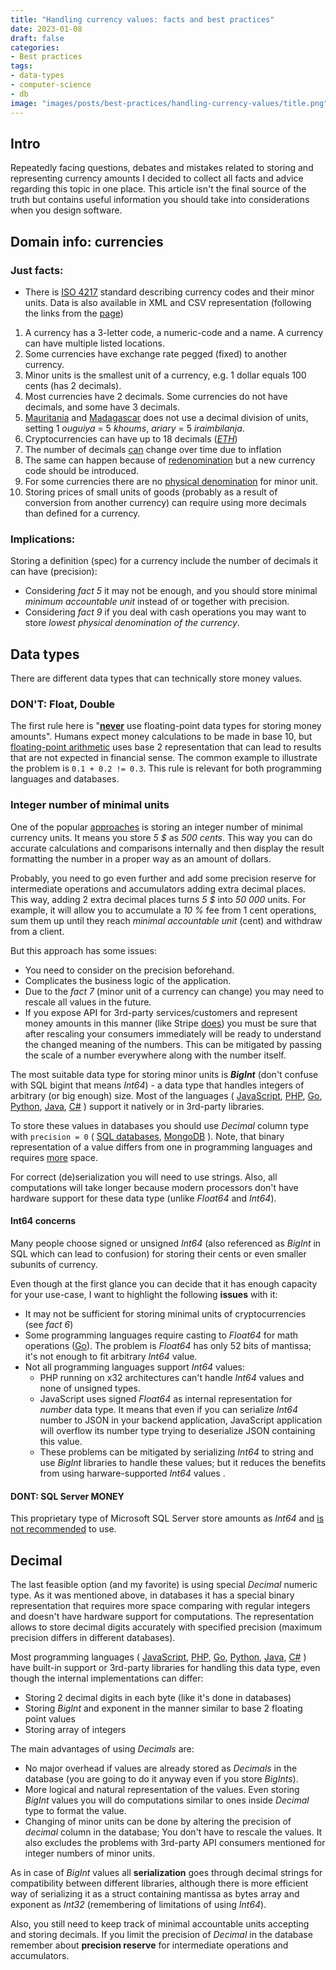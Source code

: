 ```yaml
---
title: "Handling currency values: facts and best practices"
date: 2023-01-08
draft: false
categories:
- Best practices
tags:
- data-types
- computer-science
- db
image: "images/posts/best-practices/handling-currency-values/title.png"
---
```

## Intro
Repeatedly facing questions, debates and mistakes related to storing and representing currency amounts I decided to 
collect all facts and advice regarding this topic in one place. This article isn't the final source of the truth but
contains useful information you should take into considerations when you design software.

## Domain info: currencies

### Just facts:
- There is [ISO 4217](https://en.wikipedia.org/wiki/ISO_4217) standard describing currency codes and their minor units. 
Data is also available in XML and CSV representation (following the links from the [page](https://www.six-group.com/en/products-services/financial-information/data-standards.html))
1. A currency has a 3-letter code, a numeric-code and a name. A currency can have multiple listed locations.
2. Some currencies have exchange rate pegged (fixed) to another currency.
3. Minor units is the smallest unit of a currency, e.g. 1 dollar equals 100 cents (has 2 decimals).
4. Most currencies have 2 decimals. Some currencies do not have decimals, and some have 3 decimals.
5. [Mauritania](https://en.wikipedia.org/wiki/Mauritanian_ouguiya) and 
[Madagascar](https://en.wikipedia.org/wiki/Malagasy_ariary) does not use a decimal division of units, 
setting 1 _ouguiya_ = 5 _khoums_, _ariary_ = 5 _iraimbilanja_.
6. Cryptocurrencies can have up to 18 decimals ([_ETH_](https://beaconcha.in/tools/unitConverter))
7. The number of decimals [can](https://en.wikipedia.org/wiki/Ugandan_shilling) change over time due to inflation
8. The same can happen because of [redenomination](https://en.wikipedia.org/wiki/Redenomination) but a
new currency code should be introduced.
9. For some currencies there are no [physical denomination](https://en.wikipedia.org/wiki/Cash_rounding) for minor unit.
10. Storing prices of small units of goods (probably as a result of conversion from another currency) can require 
using more decimals than defined for a currency.

### Implications:
Storing a definition (spec) for a currency include the number of decimals it can have (precision): 
- Considering _fact 5_ it may not be enough, and you should store minimal _minimum accountable unit_ instead of or 
together with precision.
- Considering _fact 9_ if you deal with cash operations you may want to store _lowest physical denomination of 
the currency_.

## Data types
There are different data types that can technically store money values.

### DON'T: Float, Double
The first rule here is 
"[**never**](https://stackoverflow.com/questions/3730019/why-not-use-double-or-float-to-represent-currency) use 
floating-point data types for storing money amounts". Humans expect money calculations to be made in base 10, 
but [floating-point arithmetic](https://en.wikipedia.org/wiki/IEEE_754) uses base 2 representation that can lead to 
results that are not expected in financial sense. The common example to illustrate the problem is `0.1 + 0.2 != 0.3`.
This rule is relevant for both programming languages and databases.

### Integer number of minimal units
One of the popular [approaches](https://en.wikipedia.org/wiki/Fixed-point_arithmetic) is storing an integer 
number of minimal currency units. It means you store _5 $_ as 
_500 cents_. This way you can do accurate 
calculations and comparisons internally and then display the result formatting the number in a proper way as an amount 
of dollars. 

Probably, you need to go even further and add some precision reserve for intermediate operations and accumulators 
adding extra decimal places. This way, adding 2 extra decimal places turns _5 $_ into _50 000_ units. 
For example, it will allow you to accumulate a _10 %_ fee from 1 cent operations, sum them up until they reach 
_minimal accountable unit_ (cent) and withdraw from a client.

But this approach has some issues:
- You need to consider on the precision beforehand.
- Complicates the business logic of the application.
- Due to the _fact 7_ (minor unit of a currency can change) you may need to rescale all values in the future.
- If you expose API for 3rd-party services/customers and represent money amounts in this manner (like Stripe 
[does](https://stripe.com/docs/currencies#zero-decimal)) you must be sure that after rescaling your consumers 
immediately will be ready to understand the changed meaning of the numbers. This can be mitigated by passing the scale 
of a number everywhere along with the number itself. 

The most suitable data type for storing minor units is _**BigInt**_ (don't confuse with SQL bigint that means 
_Int64_) - a data type that handles integers of arbitrary (or big enough) size. Most of the languages (
[JavaScript](https://developer.mozilla.org/en-US/docs/Web/JavaScript/Reference/Global_Objects/BigInt),
[PHP](https://www.php.net/manual/en/book.bc.php),
[Go](https://pkg.go.dev/math/big),
[Python](https://rushter.com/blog/python-integer-implementation/),
[Java](https://docs.oracle.com/javase/7/docs/api/java/math/BigInteger.html),
[C#](https://learn.microsoft.com/en-us/dotnet/api/system.numerics.biginteger?view=net-7.0)
) support it natively or in 3rd-party libraries.

To store these values in databases you should use _Decimal_ column type with `precision = 0` (
[SQL databases](https://www.sqlservertutorial.net/sql-server-basics/sql-server-decimal/),
[MongoDB](https://www.mongodb.com/developer/products/mongodb/bson-data-types-decimal128/)
). Note, that binary representation of a value differs from one in programming languages and requires
[more](https://www.oninit.com/manual/informix/100/dapip/dapip83.htm#sii-03-15209) space.

For correct (de)serialization you will need to use strings. Also, all computations will take longer
because modern processors don't have hardware support for these data type (unlike _Float64_ and _Int64_).

#### Int64 concerns
Many people choose signed or unsigned _Int64_ (also referenced as _BigInt_ in SQL which can lead to confusion) for 
storing their cents or even smaller subunits of currency. 

Even though at the first glance you can decide that it
has enough capacity for your use-case, I want to highlight the following **issues** with it:

- It may not be sufficient for storing minimal units of cryptocurrencies (see _fact 6_)
- Some programming languages require casting to _Float64_ for math operations ([Go](https://pkg.go.dev/math)).
The problem is _Float64_ has only 52 bits of mantissa; it's not enough to fit arbitrary _Int64_ value.
- Not all programming languages support _Int64_ values:
  - PHP running on x32 architectures can't handle _Int64_ values and none of unsigned types.
  - JavaScript uses signed _Float64_ as internal representation for _number_ data type. It means that even if you can 
    serialize _Int64_ number to JSON in your backend application, JavaScript application will
    overflow its number type trying to deserialize JSON containing this value.
  - These problems can be mitigated by serializing _Int64_ to string and use _BigInt_ libraries to handle these 
    values; but it reduces the benefits from using harware-supported _Int64_ values .

#### DONT: SQL Server MONEY
This proprietary type of Microsoft SQL Server store amounts as _Int64_ and 
[is not recommended](https://www.red-gate.com/hub/product-learning/sql-prompt/avoid-use-money-smallmoney-datatypes) 
to use.

## Decimal

The last feasible option (and my favorite) is using special _Decimal_ numeric type. As it was mentioned above, 
in databases it has a special binary representation that requires more space comparing with regular integers and 
doesn't have hardware support for computations. The representation allows to store decimal digits accurately 
with specified precision (maximum precision differs in different databases).

Most programming languages (
[JavaScript](https://github.com/MikeMcl/bignumber.js/),
[PHP](https://www.php.net/manual/en/book.gmp.php),
[Go](https://github.com/shopspring/decimal),
[Python](https://docs.python.org/3/library/decimal.html),
[Java](https://docs.oracle.com/javase/8/docs/api/java/math/BigDecimal.html),
[C#](https://learn.microsoft.com/en-us/dotnet/api/system.decimal?view=net-7.0)
) have built-in support or 3rd-party libraries for handling this data type, even though 
the internal implementations can differ:
- Storing 2 decimal digits in each byte (like it's done in databases)
- Storing _BigInt_ and exponent in the manner similar to base 2 floating point values
- Storing array of integers

The main advantages of using _Decimals_ are:
- No major overhead if values are already stored as _Decimals_ in the database (you are going to do it anyway even if
  you store _BigInts_).
- More logical and natural representation of the values. Even storing _BigInt_ values you will do computations 
  similar to ones inside _Decimal_ type to format the value.
- Changing of minor units can be done by altering the precision of _decimal_ column in the database; You don't have to
  rescale the values. It also excludes the problems with 3rd-party API consumers mentioned for integer numbers of 
  minor units.

As in case of _BigInt_ values all **serialization** goes through decimal strings for compatibility between different 
libraries, although there is more efficient way of serializing it as a struct containing mantissa as bytes array and
exponent as _Int32_ (remembering of limitations of using _Int64_). 

Also, you still need to keep track of minimal accountable units accepting and storing decimals. If you limit the 
precision of _Decimal_ in the database remember about **precision reserve** for intermediate operations and accumulators.